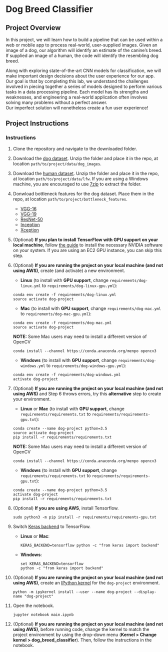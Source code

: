 # Dog Breed Classifier

## Project Overview

In this project, we will learn how to build a pipeline that can be used within a web or mobile app to process real-world, 
user-supplied images.  Given an image of a dog, our algorithm will identify an estimate of the canine’s breed.  If 
supplied an image of a human, the code will identify the resembling dog breed.  

Along with exploring state-of-the-art CNN models for classification, we will make important design decisions about the 
user experience for our app.  Our goal is that by completing this lab, we understand the challenges involved in piecing 
together a series of models designed to perform various tasks in a data processing pipeline.  Each model has its strengths 
and weaknesses, and engineering a real-world application often involves solving many problems without a perfect answer.  
Our imperfect solution will nonetheless create a fun user experience!

## Project Instructions

### Instructions

1. Clone the repository and navigate to the downloaded folder.

2. Download the [dog dataset](https://s3-us-west-1.amazonaws.com/udacity-aind/dog-project/dogImages.zip). 
Unzip the folder and place it in the repo, at location `path/to/project/data/dog_images`. 

3. Download the [human dataset](https://s3-us-west-1.amazonaws.com/udacity-aind/dog-project/lfw.zip). 
Unzip the folder and place it in the repo, at location `path/to/project/data/lfw`. 
If you are using a Windows machine, you are encouraged to use [7zip](http://www.7-zip.org/) to extract the folder. 

4. Donwload bottleneck features for the dog dataset. Place them in the repo, at location `path/to/project/bottleneck_features`.
    - [VGG-16](https://s3-us-west-1.amazonaws.com/udacity-aind/dog-project/DogVGG16Data.npz)
    - [VGG-19](https://s3-us-west-1.amazonaws.com/udacity-aind/dog-project/DogVGG19Data.npz)
    - [ResNet-50](https://s3-us-west-1.amazonaws.com/udacity-aind/dog-project/DogResnet50Data.npz) 
    - [Inception](https://s3-us-west-1.amazonaws.com/udacity-aind/dog-project/DogInceptionV3Data.npz) 
    - [Xception](https://s3-us-west-1.amazonaws.com/udacity-aind/dog-project/DogXceptionData.npz)  

5. (Optional) __If you plan to install TensorFlow with GPU support on your local machine__, follow [the guide](https://www.tensorflow.org/install/) to install the necessary NVIDIA software on your system.  If you are using an EC2 GPU instance, you can skip this step.

6. (Optional) **If you are running the project on your local machine (and not using AWS)**, create (and activate) a new environment.

	- __Linux__ (to install with __GPU support__, change `requirements/dog-linux.yml` to `requirements/dog-linux-gpu.yml`): 
	```
	conda env create -f requirements/dog-linux.yml
	source activate dog-project
	```  
	- __Mac__ (to install with __GPU support__, change `requirements/dog-mac.yml` to `requirements/dog-mac-gpu.yml`): 
	```
	conda env create -f requirements/dog-mac.yml
	source activate dog-project
	```  
	**NOTE:** Some Mac users may need to install a different version of OpenCV
	```
	conda install --channel https://conda.anaconda.org/menpo opencv3
	```
	- __Windows__ (to install with __GPU support__, change `requirements/dog-windows.yml` to `requirements/dog-windows-gpu.yml`):  
	```
	conda env create -f requirements/dog-windows.yml
	activate dog-project
	```

7. (Optional) **If you are running the project on your local machine (and not using AWS)** and Step 6 throws errors, try this __alternative__ step to create your environment.

	- __Linux__ or __Mac__ (to install with __GPU support__, change `requirements/requirements.txt` to `requirements/requirements-gpu.txt`): 
	```
	conda create --name dog-project python=3.5
	source activate dog-project
	pip install -r requirements/requirements.txt
	```
	**NOTE:** Some Mac users may need to install a different version of OpenCV
	```
	conda install --channel https://conda.anaconda.org/menpo opencv3
	```
	- __Windows__ (to install with __GPU support__, change `requirements/requirements.txt` to `requirements/requirements-gpu.txt`):  
	```
	conda create --name dog-project python=3.5
	activate dog-project
	pip install -r requirements/requirements.txt
	```
	
8. (Optional) **If you are using AWS**, install Tensorflow.
    ```
    sudo python3 -m pip install -r requirements/requirements-gpu.txt
    ```
	
9. Switch [Keras backend](https://keras.io/backend/) to TensorFlow.
	- __Linux__ or __Mac__: 
		```
		KERAS_BACKEND=tensorflow python -c "from keras import backend"
		```
	- __Windows__: 
		```
		set KERAS_BACKEND=tensorflow
		python -c "from keras import backend"
		```

10. (Optional) **If you are running the project on your local machine (and not using AWS)**, create an [IPython kernel](http://ipython.readthedocs.io/en/stable/install/kernel_install.html) for the `dog-project` environment. 
    ```
    python -m ipykernel install --user --name dog-project --display-name "dog-project"
    ```

11. Open the notebook.
    ```
    jupyter notebook main.ipynb
    ```

12. (Optional) **If you are running the project on your local machine (and not using AWS)**, before running code, 
change the kernel to match the project environment by using the drop-down menu (**Kernel > Change kernel > dog_breed_classifier**). 
Then, follow the instructions in the notebook.